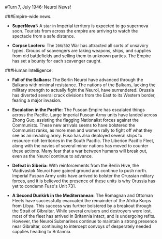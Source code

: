 #Turn 7, July 1946: Neuroi News!

###Empire-wide news.

- **SuperNova!:** A star in Imperial territory is expected to go supernova soon. Tourists from across the empire are arriving to watch the spectacle from a safe distance.

- **Corpse Looters:** The `206`/`302` War has attracted all sorts of unsavory types. Groups of scavengers are taking weapons, ships, and supplies from old battlefields and selling them to unknown parties. The Empire has set a bounty for each scavenger caught.

###Human Intelligence:

- **Fall of the Balkans:** The Berlin Neuroi have advanced through the Balkans with minimal resistance. The nations of the Balkans, lacking the military strength to actually fight the Neuroi, have surrendered. Orussia has diverted several crack divisions from the East to its Western border, fearing a major invasion.

- **Escalation in the Pacific:** The Fusoan Empire has escalated things across the Pacific. Large Imperial Fusoan Army units have landed across Zhong Guo, assisting the flagging Nationalist forces against the Communists. These new arrivals seems to have bolstered the Communist ranks, as more men and women rally to fight off what they see as an invading army. Fuso has also deployed several ships to resource-rich territories in the South Pacific. The Liberion Pacific Fleet, along with the navies of several minor nations has moved to counter these actions. Many fear that a war between humans will break out, even as the Neuroi continue to advance.

- **Defeat in Siberia:** With reinforcements from the Berlin Hive, the Vladivastok Neuroi have gained ground and continue to push north. Imperial Fusoan Army units have arrived to bolster the Orussian mlitary forces, and it is believed the presence of these units is why Orussia has yet to condemn Fuso's Unit 731.

- **A Second Dunkirk in the Mediterranean:** The Romagnan and Ottoman Fleets have successfully evacuated the remainder of the Afrika Korps from Libya. This success was further bolstered by a breakout through the Strait of Gibraltar. While several cruisers and destroyers were lost, most of the fleet has arrived in Britannia intact, and is undergoing refits. However, the Neuroi Submarines continue to maintain a strong presence near Gibraltar, continuing to intercept convoys of desperately needed supplies heading to Britannia.
